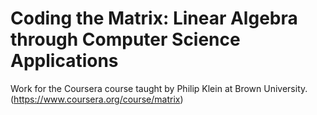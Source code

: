 # Coding the Matrix: Linear Algebra through Computer Science Applications

Work for the Coursera course taught by Philip Klein at Brown University. (https://www.coursera.org/course/matrix)
